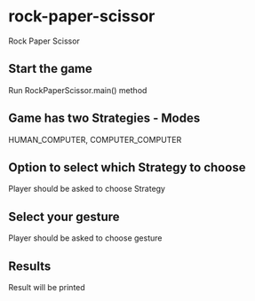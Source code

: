 # rock-paper-scissor
Rock Paper Scissor

## Start the game
Run RockPaperScissor.main() method

## Game has two Strategies - Modes
HUMAN_COMPUTER, COMPUTER_COMPUTER


## Option to select which Strategy to choose
Player should be asked to choose Strategy

## Select your gesture
Player should be asked to choose gesture

## Results
Result will be printed



